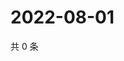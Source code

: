 # 2022-08-01

共 0 条

<!-- BEGIN WEIBO -->
<!-- 最后更新时间 Mon Aug 01 2022 19:14:23 GMT+0800 (China Standard Time) -->

<!-- END WEIBO -->
